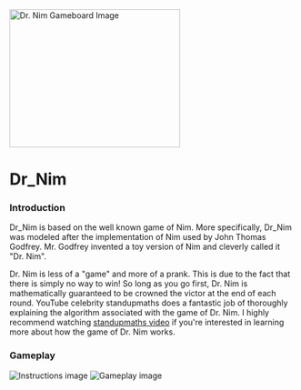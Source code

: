 <img alt="Dr. Nim Gameboard Image" src="https://cf.geekdo-images.com/3RZhsg_DGIO7dYG9l1kCbus1xUQ=/fit-in/1200x630/pic126419.jpg" width="300" height="243">

# Dr_Nim

### Introduction
Dr_Nim is based on the well known game of Nim. More specifically, Dr_Nim was modeled after the implementation of Nim used by John Thomas Godfrey. Mr. Godfrey invented a toy version of Nim and cleverly called it "Dr. Nim".

Dr. Nim is less of a "game" and more of a prank. This is due to the fact that there is simply no way to win! So long as you go first, Dr. Nim is mathematically guaranteed to be crowned the victor at the end of each round. YouTube celebrity standupmaths does a fantastic job of thoroughly explaining the algorithm associated with the game of Dr. Nim. I highly recommend watching [standupmaths video](https://youtu.be/9KABcmczPdg) if you're interested in learning more about how the game of Dr. Nim works.

### Gameplay
![Instructions image](https://github.com/kwilliams3/Dr_Nim-Images/blob/master/instructions.png)
![Gameplay image](https://github.com/kwilliams3/Dr_Nim-Images/blob/master/gameplay.png)

